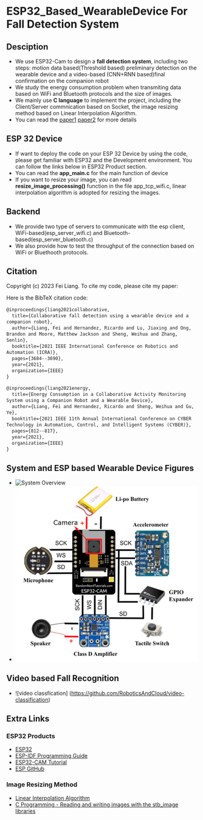 # ESP32_Based_WearableDevice For Fall Detection System
## Desciption
- We use ESP32-Cam to design a **fall detection system**, including two steps: motion data based(Threshold based) preliminary detection on the wearable device and a video-based (CNN+RNN based)final confirmation on the companion robot
- We study the energy consumption problem when transmiting data based on WiFi and Bluetooth protocols and the size of images.
- We mainly use **C language** to implement the project, including the Client/Server commnication based on Socket, the image resizing method based on Linear Interpolation Algorithm.
- You can read the [paper1](https://ieeexplore.ieee.org/stamp/stamp.jsp?tp=&arnumber=9561323) [paper2](https://ieeexplore.ieee.org/stamp/stamp.jsp?tp=&arnumber=9588164)  for more details 
  
## ESP 32 Device
- If want to deploy the code on your ESP 32 Device by using the code, please get familiar with ESP32 and the Development environment. You can follow the links below in ESP32 Product section.
- You can read the **app_main.c** for the main function of device
- If you want to resize your image, you can read **resize_image_processing()** function in the file app_tcp_wifi.c, linear interpolation algorithm is adopted for resizing the images.

## Backend
- We provide two type of servers to communicate with the esp client, WiFi-based(esp_server_wifi.c) and Bluetooth-based(esp_server_bluetooth.c)
- We also provide how to test the throughput of the connection based on WiFi or Bluethooth protocols.


## Citation

Copyright (c) 2023 Fei Liang. To cite my code, please cite my paper:

Here is the BibTeX citation code: 
```
@inproceedings{liang2021collaborative,
  title={Collaborative fall detection using a wearable device and a companion robot},
  author={Liang, Fei and Hernandez, Ricardo and Lu, Jiaxing and Ong, Brandon and Moore, Matthew Jackson and Sheng, Weihua and Zhang, Senlin},
  booktitle={2021 IEEE International Conference on Robotics and Automation (ICRA)},
  pages={3684--3690},
  year={2021},
  organization={IEEE}
}
```

```
@inproceedings{liang2021energy,
  title={Energy Consumption in a Collaborative Activity Monitoring System using a Companion Robot and a Wearable Device},
  author={Liang, Fei and Hernandez, Ricardo and Sheng, Weihua and Gu, Ye},
  booktitle={2021 IEEE 11th Annual International Conference on CYBER Technology in Automation, Control, and Intelligent Systems (CYBER)},
  pages={812--817},
  year={2021},
  organization={IEEE}
}
```

## System and ESP based Wearable Device Figures
- ![System Overview](https://github.com/RoboticsAndCloud/ESP32_Based_WearableDevice_Project/blob/main/ESP32_Device_Code/WearableDeviceSoftArchFood.png)
- ![Circuit](https://github.com/RoboticsAndCloud/ESP32_Based_WearableDevice/blob/main/ESP32_Device_Code/esp_circuit.png)

## Video based Fall Recognition
- ![video classfication] (https://github.com/RoboticsAndCloud/video-classification)
## Extra Links

### ESP32 Products
- [ESP32](https://www.espressif.com/en/products/socs/esp32)
- [ESP-IDF Programming Guide](https://docs.espressif.com/projects/esp-idf/en/release-v4.0/get-started/index.html)
- [ESP32-CAM Tutorial](https://lastminuteengineers.com/getting-started-with-esp32-cam/)
- [ESP GitHub](https://github.com/espressif)

### Image Resizing Method
- [Linear Interpolation Algorithm ](https://www.sciencedirect.com/topics/engineering/bilinear-interpolation)
- [C Programming - Reading and writing images with the stb_image libraries](https://solarianprogrammer.com/2019/06/10/c-programming-reading-writing-images-stb_image-libraries/)
